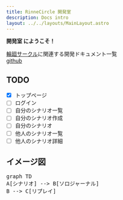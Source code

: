 ```yaml
---
title: RinneCircle 開発室
description: Docs intro
layout: ../../layouts/MainLayout.astro
---
```


**開発室 にようこそ！**

[輪廻サークル](https://rinne.eisei-teien.ml/rinne-circle-builder/)に関連する開発ドキュメント一覧  
[github](https://github.com/hibohiboo/RinneCircle)

## TODO

- [x] トップページ
- [ ] ログイン
- [ ] 自分のシナリオ一覧
- [ ] 自分のシナリオ作成
- [ ] 自分のシナリオ
- [ ] 他人のシナリオ一覧
- [ ] 他人のシナリオ詳細

## イメージ図

<pre class="mermaid">
graph TD
A[シナリオ] --> B[ソロジャーナル]
B --> C[リプレイ]

</pre>
